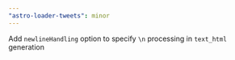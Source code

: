 ```yaml
---
"astro-loader-tweets": minor
---
```


Add `newlineHandling` option to specify `\n` processing in `text_html` generation

